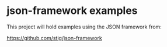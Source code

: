 # json-framework examples

This project will hold examples using the JSON framework from:

https://github.com/stig/json-framework

